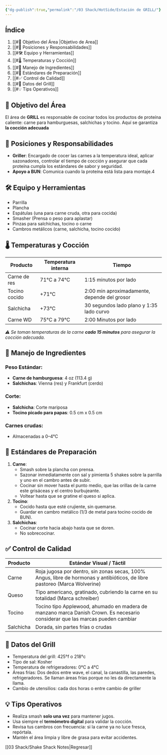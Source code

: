 ```yaml
---
{"dg-publish":true,"permalink":"/03 Shack/HotSide/Estación de GRILL/"}
---
```


## Índice
1. [[#🎯 Objetivo del Área |Objetivo de Area]]
2. [[#👥 Posiciones y Responsabilidades]]
3. [[#🛠️ Equipo y Herramientas]]
4. [[#🌡️ Temperaturas y Cocción]]
5. [[#🍖 Manejo de Ingredientes]]
6. [[#🍔 Estándares de Preparación]]
7. [[#✅ Control de Calidad]]
8. [[#📝 Datos del Grill]]
9. [[#💡 Tips Operativos]]
## 🎯 Objetivo del Área
El área de **GRILL** es responsable de cocinar todos los productos de proteína caliente: carne para hamburguesas, salchichas y tocino. Aquí se garantiza **la cocción adecuada**
## 👥 Posiciones y Responsabilidades
- **Griller**: Encargado de cocer las carnes a la temperatura ideal, aplicar sazonadores, controlar el tiempo de cocción y asegurar que cada proteína cumpla los estándares de sabor y seguridad.
- **Apoyo a BUN**: Comunica cuando la proteína está lista para montaje.4
## 🛠️ Equipo y Herramientas

- Parrilla
- Plancha
- Espátulas (una para carne cruda, otra para cocida)
- Smasher (Prensa o peso para aplastar)
- Pinzas para salchichas, tocino o carne 
- Cambros metálicos (carne, salchicha, tocino cocido)

## 🌡️ Temperaturas y Cocción

| Producto      | Temperatura interna | Tiempo                                       |
| ------------- | ------------------- | -------------------------------------------- |
| Carne de res  | 71°C a 74°C         | 1:15 minutos por lado                        |
| Tocino cocido | +71°C               | 2:00 min aproximadamente, depende del grosor |
| Salchicha     | +73°C               | 30 segundos lado plano y 1:35 lado curvo     |
| Carne WD      | 75°C a 79°C         | 2:00 Minutos por lado                        |

*⚠️ Se toman temperaturas de la carne **cada 15 minutos** para asegurar la cocción adecuada.*
## 🍖 Manejo de Ingredientes
### Peso Estándar:
- **Carne de hamburguesa**: 4 oz (113.4 g)
- **Salchichas**: Vienna (res) y Frankfurt (cerdo)
### Corte:
- **Salchicha**: Corte mariposa
- **Tocino picado para papas**: 0.5 cm x 0.5 cm
### Carnes crudas:
- Almacenadas a 0–4°C
## 🍔 Estándares de Preparación
1. **Carne**:
    - Smash sobre la plancha con prensa.
    - Sazonar inmediatamente con sal y pimienta 5 shakes sobre la parrilla y uno en el cambro antes de subir.
    - Cocinar sin mover hasta el punto medio, que las orillas de la carne este grisáceas y el centro burbujeante.
    - Voltear hasta que se gratine el queso si aplica.
2. **Tocino**:
    - Cocido hasta que esté crujiente, sin quemarse.
    - Guardar en cambro metálico (1/3 de metal para tocino cocido de BUN).
3. **Salchichas**:
    - Cocinar corte hacia abajo hasta que se doren.
    - No sobrecocinar.
## ✅ Control de Calidad

| Producto  | Estándar Visual / Táctil                                                                                                      |
| --------- | ----------------------------------------------------------------------------------------------------------------------------- |
| Carne     | Roja jugosa por dentro, sin zonas secas, 100% Angus, libre de hormonas y antibióticos, de libre pastoreo (Marca Wolverine)    |
| Queso     | Tipo americano, gratinado, cubriendo la carne en su totalidad (Marca schreiber)                                               |
| Tocino    | Tocino tipo Applewood, ahumado en madera de manzano marca Danish Crown. Es necesario considerar que las marcas pueden cambiar |
| Salchicha | Dorada, sin partes frías o crudas                                                                                             |

## 📝 Datos del Grill
- Temperatura del grill: 425°f o 218°c
- Tipo de sal: Kosher
- Temperatura de refrigeradores: 0°C a 4°C
- Áreas frías: Dos dedos entre wave, el canal, la canastilla, las paredes, refrigeradores. Se llaman áreas frías porque no les da directamente la llama.
- Cambio de utensilios: cada dos horas o entre cambio de griller 
## 💡 Tips Operativos
- Realiza smash **solo una vez** para mantener jugos.  
- Usa siempre el **termómetro digital** para validar la cocción.
- Revisa tus cambros con frecuencia: si la carne ya no luce fresca, repórtala.
- Mantén el área limpia y libre de grasa para evitar accidentes.

[[03 Shack/Shake Shack Notes\|Regresar]]